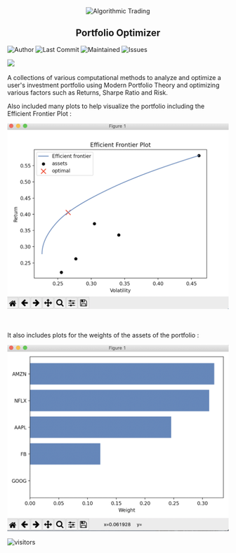 <p align="center">
 <img width="100px" src="https://res.cloudinary.com/anuraghazra/image/upload/v1594908242/logo_ccswme.svg" align="center" alt="Algorithmic Trading" />
 <h2 align="center"> Portfolio Optimizer</h2>
</p>

![Author](https://img.shields.io/badge/author-ApurvShah007-green)
![Last Commit](https://img.shields.io/github/last-commit/ApurvShah007/portfolio-optimizer)
![Maintained](https://img.shields.io/maintenance/yes/2020)
![Issues](https://img.shields.io/github/issues/ApurvShah007/portfolio-optimizer)

<img src="https://img.shields.io/badge/python%20-%2314354C.svg?&style=for-the-badge&logo=python&logoColor=white"/>

A collections of various computational methods to analyze and optimize a user's investment portfolio using Modern Portfolio Theory and optimizing various factors such as Returns, Sharpe Ratio and Risk.

Also included many plots to help visualize the portfolio including the Efficient Frontier Plot :
<br />

<img src="EF_plot.png" />
<br />
<br />
<br />

It also includes plots for the weights of the assets of the portfolio :
<br />

<img src="weights_plot.png" />
<br />

 ![visitors](https://visitor-badge.laobi.icu/badge?page_id=ApurvShh007.portfolio-optimizer)
